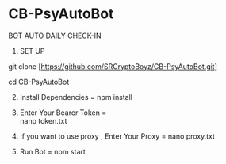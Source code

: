 # CB-PsyAutoBot
BOT AUTO DAILY CHECK-IN


1. SET UP 

git clone [https://github.com/SRCryptoBoyz/CB-PsyAutoBot.git]

cd CB-PsyAutoBot



2. Install Dependencies = 
   npm install



3. Enter Your Bearer Token =  
   nano token.txt



4. If you want to use proxy , Enter Your Proxy = 
   nano proxy.txt



5. Run Bot = 
   npm start
